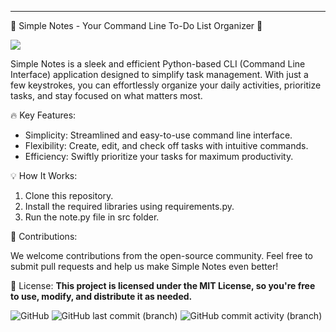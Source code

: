 ---
📝 Simple Notes - Your Command Line To-Do List Organizer 🚀

![](https://github.com/Berneyw/simple_notes/blob/main/images/simplenotes.png)


Simple Notes is a sleek and efficient Python-based CLI (Command Line Interface) application designed to simplify task management. With just a few keystrokes, you can effortlessly organize your daily activities, prioritize tasks, and stay focused on what matters most.

🔥 Key Features:

* Simplicity: Streamlined and easy-to-use command line interface.
* Flexibility: Create, edit, and check off tasks with intuitive commands.
* Efficiency: Swiftly prioritize your tasks for maximum productivity.

💡 How It Works:

1. Clone this repository.
2. Install the required libraries using requirements.py.
3. Run the note.py file in src folder.

🤝 Contributions:

We welcome contributions from the open-source community. Feel free to submit pull requests and help us make Simple Notes even better!

📃 License:
**This project is licensed under the MIT License, so you're free to use, modify, and distribute it as needed.**



![GitHub](https://img.shields.io/github/license/Berneyw/simple_notes)
![GitHub last commit (branch)](https://img.shields.io/github/last-commit/Berneyw/simple_notes/main)
![GitHub commit activity (branch)](https://img.shields.io/github/commit-activity/m/Berneyw/simple_notes)






